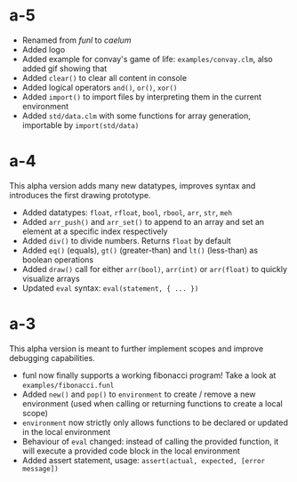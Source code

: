 # a-5

- Renamed from *funl* to *caelum*
- Added logo
- Added example for convay's game of life: `examples/convay.clm`, also added gif showing that
- Added `clear()` to clear all content in console
- Added logical operators `and()`, `or()`, `xor()`
- Added `import()` to import files by interpreting them in the current environment
- Added `std/data.clm` with some functions for array generation, importable by `import(std/data)`

# a-4

This alpha version adds many new datatypes, improves syntax and introduces the first drawing prototype.

- Added datatypes: `float`, `rfloat`, `bool`, `rbool`, `arr`, `str`, `meh`
- Added `arr_push()` and `arr_set()` to append to an array and set an element at a specific index respectively
- Added `div()` to divide numbers. Returns `float` by default
- Added `eq()` (equals), `gt()` (greater-than) and `lt()` (less-than) as boolean operations
- Added `draw()` call for either `arr(bool)`, `arr(int)` or `arr(float)` to quickly visualize arrays
- Updated `eval` syntax: `eval(statement, { ... })`

# a-3

This alpha version is meant to further implement scopes and improve debugging capabilities.

- funl now finally supports a working fibonacci program! Take a look at `examples/fibonacci.funl`
- Added `new()` and `pop()` to `environment` to create / remove a new environment (used when calling or returning functions to create a local scope)
- `environment` now strictly only allows functions to be declared or updated in the local environment
- Behaviour of `eval` changed: instead of calling the provided function, it will execute a provided code block in the local environment
- Added assert statement, usage: `assert(actual, expected, [error message])`
